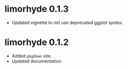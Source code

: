 # limorhyde 0.1.3
* Updated vignette to not use deprecated ggplot syntax.

# limorhyde 0.1.2
* Added `pkgdown` site.
* Updated documentation.
